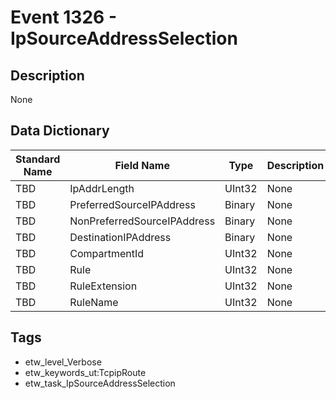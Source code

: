 # Event 1326 - IpSourceAddressSelection

## Description
None

## Data Dictionary
|Standard Name|Field Name|Type|Description|Sample Value|
|---|---|---|---|---|
|TBD|IpAddrLength|UInt32|None|`None`|
|TBD|PreferredSourceIPAddress|Binary|None|`None`|
|TBD|NonPreferredSourceIPAddress|Binary|None|`None`|
|TBD|DestinationIPAddress|Binary|None|`None`|
|TBD|CompartmentId|UInt32|None|`None`|
|TBD|Rule|UInt32|None|`None`|
|TBD|RuleExtension|UInt32|None|`None`|
|TBD|RuleName|UInt32|None|`None`|

## Tags
* etw_level_Verbose
* etw_keywords_ut:TcpipRoute
* etw_task_IpSourceAddressSelection